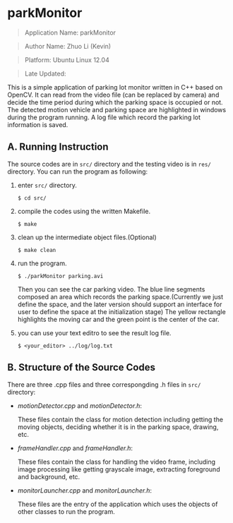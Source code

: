 # parkMonitor #

> Application Name: parkMonitor

> Author Name: Zhuo Li (Kevin)

> Platform: Ubuntu Linux 12.04
 
> Late Updated: 

This is a simple application of parking lot monitor written in C++ based on OpenCV. It can read from the video file (can be replaced by camera) and decide the time period during which the parking space is occupied or not. The detected motion vehicle and parking space are highlighted in windows during the program running. A log file which record the parking lot information is saved.

## A. Running Instruction ##

The source codes are in `src/` directory and the testing video is in `res/` directory. You can run the program as following:

1.	enter `src/` directory.
	
		$ cd src/

2.	compile the codes using the written Makefile.

		$ make

3.	clean up the intermediate object files.(Optional)

		$ make clean

4.	run the program.

		$ ./parkMonitor parking.avi

	Then you can see the car parking video. The blue line segments composed an area which records the parking space.(Currently we just define the space, and the later version should support an interface for user to define the space at the initialization stage) The yellow rectangle highlights the moving car and the green point is the center of the car.

5.	you can use your text editro to see the result log file.

		$ <your_editor> ../log/log.txt

## B. Structure of the Source Codes ##

There are three .cpp files and three correspongding .h files in `src/` directory:

+	_motionDetector.cpp_ and _motionDetector.h_:
	
	These files contain the class for motion detection including getting the moving objects, deciding whether it is in the parking space, drawing, etc.

+	_frameHandler.cpp_ and _frameHandler.h_:
	
	These files contain the class for handling the video frame, including image processing like getting grayscale image, extracting foreground and background, etc.

+	_monitorLauncher.cpp_ and _monitorLauncher.h_:

	These files are the entry of the application which uses the objects of other classes to run the program.


